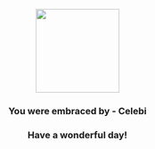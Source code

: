 <p align="center">
    <img src="https://raw.githubusercontent.com/PokeAPI/sprites/master/sprites/pokemon/251.png" width="150" height="150">
</p>
<h3 align="center">You were embraced by - <b>Celebi</b></h3>
<h3 align="center">Have a wonderful day!</h3>
